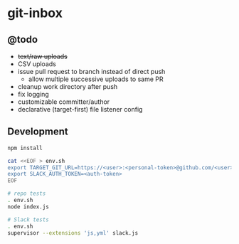# git-inbox

## @todo

- ~~text/raw uploads~~
- CSV uploads
- issue pull request to branch instead of direct push
    - allow multiple successive uploads to same PR
- cleanup work directory after push
- fix logging
- customizable committer/author
- declarative (target-first) file listener config

## Development

```sh
npm install

cat <<EOF > env.sh
export TARGET_GIT_URL=https://<user>:<personal-token>@github.com/<user>/<repo>.git
export SLACK_AUTH_TOKEN=<auth-token>
EOF

# repo tests
. env.sh
node index.js

# Slack tests
. env.sh
supervisor --extensions 'js,yml' slack.js
```
